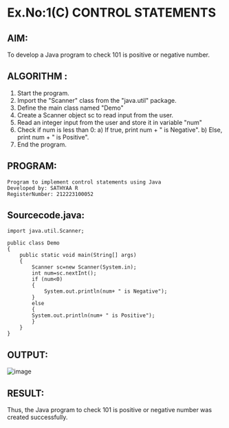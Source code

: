 # Ex.No:1(C) CONTROL STATEMENTS

## AIM:
To develop a Java program to check 101 is positive or negative number.

## ALGORITHM :
1.	Start the program.
2.	Import the "Scanner" class from the "java.util" package.
3.	Define the main class named "Demo"
4.	Create a Scanner object sc to read input from the user.
5.	Read an integer input from the user and store it in variable "num"
6.	Check if num is less than 0: a) If true, print num + " is Negative".
b) Else, print num + " is Positive".
7. End the program.

## PROGRAM:
```
Program to implement control statements using Java
Developed by: SATHYAA R
RegisterNumber: 212223100052
```

## Sourcecode.java:

```
import java.util.Scanner;

public class Demo
{
    public static void main(String[] args)
    {
        Scanner sc=new Scanner(System.in);
        int num=sc.nextInt();
        if (num<0)
        {
            System.out.println(num+ " is Negative");
        }
        else
        {
        System.out.println(num+ " is Positive");
        }
    }
}
```

## OUTPUT:

![image](https://github.com/user-attachments/assets/dbfa6096-5b0b-4ece-854e-974e4335023e)


## RESULT:
Thus, the Java program to check 101 is positive or negative number was created successfully.

